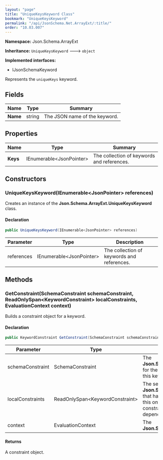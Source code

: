 ```yaml
---
layout: "page"
title: "UniqueKeysKeyword Class"
bookmark: "UniqueKeysKeyword"
permalink: "/api/JsonSchema.Net.ArrayExt/:title/"
order: "10.03.007"
---
```

**Namespace:** Json.Schema.ArrayExt

**Inheritance:**
`UniqueKeysKeyword`
 🡒 
`object`

**Implemented interfaces:**

- IJsonSchemaKeyword

Represents the `uniqueKeys` keyword.

## Fields

| Name | Type | Summary |
|---|---|---|
| **Name** | string | The JSON name of the keyword. |

## Properties

| Name | Type | Summary |
|---|---|---|
| **Keys** | IEnumerable\<JsonPointer\> | The collection of keywords and references. |

## Constructors

### UniqueKeysKeyword(IEnumerable\<JsonPointer\> references)

Creates an instance of the **Json.Schema.ArrayExt.UniqueKeysKeyword** class.

#### Declaration

```c#
public UniqueKeysKeyword(IEnumerable<JsonPointer> references)
```

| Parameter | Type | Description |
|---|---|---|
| references | IEnumerable\<JsonPointer\> | The collection of keywords and references. |


## Methods

### GetConstraint(SchemaConstraint schemaConstraint, ReadOnlySpan\<KeywordConstraint\> localConstraints, EvaluationContext context)

Builds a constraint object for a keyword.

#### Declaration

```c#
public KeywordConstraint GetConstraint(SchemaConstraint schemaConstraint, ReadOnlySpan<KeywordConstraint> localConstraints, EvaluationContext context)
```

| Parameter | Type | Description |
|---|---|---|
| schemaConstraint | SchemaConstraint | The **Json.Schema.SchemaConstraint** for the schema object that houses this keyword. |
| localConstraints | ReadOnlySpan\<KeywordConstraint\> | The set of other **Json.Schema.KeywordConstraint**s that have been processed prior to this one.     Will contain the constraints for keyword dependencies. |
| context | EvaluationContext | The **Json.Schema.EvaluationContext**. |


#### Returns

A constraint object.

